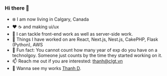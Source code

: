 ### Hi there 👋
- :snowflake: I am now living in Calgary, Canada
- :heart: :coffee: and making ui/ux
- :muscle: I can tackle front-end work as well as server-side work.
- :rainbow: Things I have worked on are React, Next.js, Nest.js, CakePHP, Flask (Python), AWS
- :shit: Fun fact: You cannot count how many year of exp do you have on a technolgoy. Someone just counts by the time they started working on it.
- 📫 Reach me out if you are interested: thanh@clgt.vn
- :link: Wanna see my works [Thanh D](https://thanhd.ca/).

<!--
**dasani08/dasani08** is a ✨ _special_ ✨ repository because its `README.md` (this file) appears on your GitHub profile.

Here are some ideas to get you started:

- 🔭 I’m currently working on ...
- 🌱 I’m currently learning ...
- 👯 I’m looking to collaborate on ...
- 🤔 I’m looking for help with ...
- 💬 Ask me about ...
- 📫 How to reach me: ...
- 😄 Pronouns: ...
- ⚡ Fun fact: ...
-->
